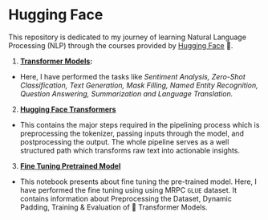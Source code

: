 # Hugging Face

This repository is dedicated to my journey of learning Natural Language Processing (NLP) through the courses provided by [Hugging Face](https://huggingface.co/learn/nlp-course/chapter0/1) 🤗.

1. **[Transformer Models](https://github.com/regmi-saugat/HuggingFace/tree/main/01.%20Transformer%20Models):**
- Here, I have performed the tasks like *Sentiment Analysis, Zero-Shot Classification, Text Generation, Mask Filling, Named Entity Recognition, Question Answering, Summarization and Language Translation.*


2. **[Hugging Face Transformers](https://github.com/regmi-saugat/HuggingFace/tree/main/02.%20Hugging%20Face%20Transformers)**
- This contains the major steps required in the pipelining process which is preprocessing the tokenizer, passing inputs through the model, and postprocessing the output. The whole pipeline serves as a well structured path which transforms raw text into actionable insights.


3. **[Fine Tuning Pretrained Model](https://github.com/regmi-saugat/HuggingFace/tree/main/03.%20Fine%20Tuninig%20Pretrained%20Model)**
- This notebook presents about fine tuning the pre-trained model. Here, I have performed the fine tuning using using MRPC `GLUE` dataset. It contains information about Preprocessing the Dataset, Dynamic Padding, Training & Evaluation of 🤗 Transformer Models.

